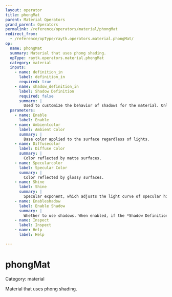 ```yaml
---
layout: operator
title: phongMat
parent: Material Operators
grand_parent: Operators
permalink: /reference/operators/material/phongMat
redirect_from:
  - /reference/opType/raytk.operators.material.phongMat/
op:
  name: phongMat
  summary: Material that uses phong shading.
  opType: raytk.operators.material.phongMat
  category: material
  inputs:
    - name: definition_in
      label: definition_in
      required: true
    - name: shadow_definition_in
      label: Shadow Definition
      required: false
      summary: |
        Used to customize the behavior of shadows for the material. Only used if `Enableshadow` is on.
  parameters:
    - name: Enable
      label: Enable
    - name: Ambientcolor
      label: Ambient Color
      summary: |
        Base color applied to the surface regardless of lights.
    - name: Diffusecolor
      label: Diffuse Color
      summary: |
        Color reflected by matte surfaces.
    - name: Specularcolor
      label: Specular Color
      summary: |
        Color reflected by glossy surfaces.
    - name: Shine
      label: Shine
      summary: |
        Specular exponent, which adjusts the light curve of specular highlights.
    - name: Enableshadow
      label: Enable Shadow
      summary: |
        Whether to use shadows. When enabled, if the *Shadow Definition* input is provided, that will be used. Otherwise a default shadow function will be used.
    - name: Inspect
      label: Inspect
    - name: Help
      label: Help

---
```


# phongMat

Category: material



Material that uses phong shading.